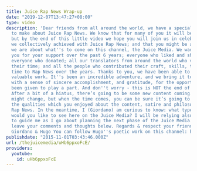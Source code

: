 ```yaml
---
title: Juice Rap News Wrap-up
date: "2019-12-07T13:47:27+08:00"
type: video
description: 'Dear friends from all around the world, we have a special announcement
  to make about Juice Rap News. We know that for many of you it will be sad news...
  but by the end of this little video we hope you will join us in celebrating what
  we collectively achieved with Juice Rap News; and that you might be as excited as
  we are about what''s to come on this channel, the Juice Media. We want to thank
  you for your support over the past 6 years; everyone who liked and shared our videos;
  everyone who donated; all our translators from around the world who volunteered
  their time; and all the people who contributed their craft, skills, talents and
  time to Rap News over the years. Thanks to you, we have been able to do some very
  valuable work. It''s been an incredible adventure, and we bring it to a conclusion
  with a sense of sincere accomplishment, and gratitude, for the opportunity we''ve
  been given to play a part. And don''t worry - this is NOT the end of the Juice Media!
  After a bit of a hiatus, there’s going to be some new content coming. The format
  might change, but when the time comes, you can be sure it’s going to have many of
  the qualities which you enjoyed about the content, satire and philosophies of Juice
  Rap News. In the meantime, I (Giordano) am curious to know: what type of content
  would you like to see here on the Juice Media? I will be relying also on YOUR input
  to guide me as I go about planning the next phase of the Juice Media. So please
  leave your comments and thoughts below. Regards & respect your friends on the Internet,
  Giordano & Hugo You can follow Hugo''s poetic work on this channel: https://www.youtube.com/user/jonathanswift'
publishdate: "2015-11-01T03:43:46.000Z"
url: /thejuicemedia/uHb6ppxoFcE/
providers:
  youtube:
    id: uHb6ppxoFcE
---
```

